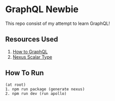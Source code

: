 # GraphQL Newbie
This repo consist of my attempt to learn GraphQL! 

## Resources Used
1. [How to GraphQL](https://www.howtographql.com/typescript-apollo/1-getting-started/)
2. [Nexus Scalar Type](https://nexusjs.org/docs/api/scalar-type)

## How To Run
```
(at root)
1. npm run package (generate nexus)
2. npm run dev (run apollo)
```
